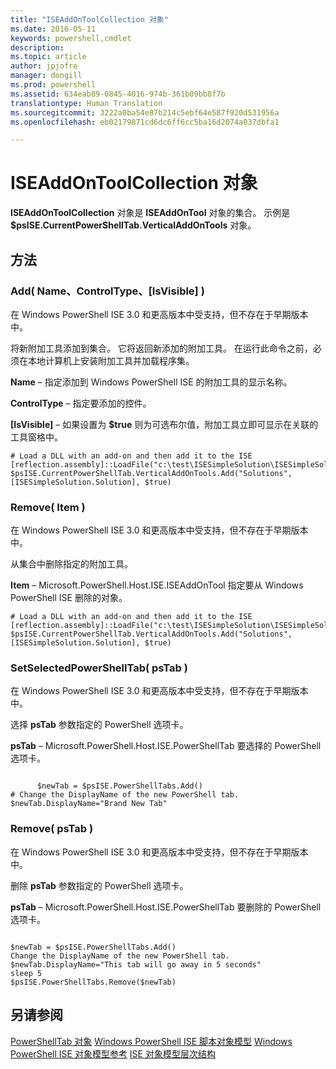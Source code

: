 ```yaml
---
title: "ISEAddOnToolCollection 对象"
ms.date: 2016-05-11
keywords: powershell,cmdlet
description: 
ms.topic: article
author: jpjofre
manager: dongill
ms.prod: powershell
ms.assetid: 634eab89-0845-4016-974b-361b09bb8f7b
translationtype: Human Translation
ms.sourcegitcommit: 3222a0ba54e87b214c5ebf64e587f920d531956a
ms.openlocfilehash: eb02179871cd6dc6ff6cc5ba16d2074a037dbfa1

---
```


# ISEAddOnToolCollection 对象
  **ISEAddOnToolCollection** 对象是 **ISEAddOnTool** 对象的集合。 示例是 **$psISE.CurrentPowerShellTab.VerticalAddOnTools** 对象。

## 方法

### Add\( Name、ControlType、\[IsVisible\] \)
  在 Windows PowerShell ISE 3.0 和更高版本中受支持，但不存在于早期版本中。 

 将新附加工具添加到集合。 它将返回新添加的附加工具。 在运行此命令之前，必须在本地计算机上安装附加工具并加载程序集。

 **Name** – 指定添加到 Windows PowerShell ISE 的附加工具的显示名称。

 **ControlType** – 指定要添加的控件。

 **\[IsVisible\]** – 如果设置为 **$true** 则为可选布尔值，附加工具立即可显示在关联的工具窗格中。

```
# Load a DLL with an add-on and then add it to the ISE
[reflection.assembly]::LoadFile("c:\test\ISESimpleSolution\ISESimpleSolution.dll")
$psISE.CurrentPowerShellTab.VerticalAddOnTools.Add("Solutions", [ISESimpleSolution.Solution], $true)

```

### Remove\( Item \)
  在 Windows PowerShell ISE 3.0 和更高版本中受支持，但不存在于早期版本中。 

 从集合中删除指定的附加工具。

 **Item** – Microsoft.PowerShell.Host.ISE.ISEAddOnTool 指定要从 Windows PowerShell ISE 删除的对象。

```
# Load a DLL with an add-on and then add it to the ISE
[reflection.assembly]::LoadFile("c:\test\ISESimpleSolution\ISESimpleSolution.dll")
$psISE.CurrentPowerShellTab.VerticalAddOnTools.Add("Solutions", [ISESimpleSolution.Solution], $true)

```

### SetSelectedPowerShellTab\( psTab \)
  在 Windows PowerShell ISE 3.0 和更高版本中受支持，但不存在于早期版本中。 

 选择 **psTab** 参数指定的 PowerShell 选项卡。

 **psTab** – Microsoft.PowerShell.Host.ISE.PowerShellTab 要选择的 PowerShell 选项卡。

```

      $newTab = $psISE.PowerShellTabs.Add()
# Change the DisplayName of the new PowerShell tab. 
$newTab.DisplayName="Brand New Tab"

```

### Remove\( psTab \)
  在 Windows PowerShell ISE 3.0 和更高版本中受支持，但不存在于早期版本中。 

 删除 **psTab** 参数指定的 PowerShell 选项卡。

 **psTab** – Microsoft.PowerShell.Host.ISE.PowerShellTab 要删除的 PowerShell 选项卡。

```

$newTab = $psISE.PowerShellTabs.Add()
Change the DisplayName of the new PowerShell tab. 
$newTab.DisplayName="This tab will go away in 5 seconds" 
sleep 5 
$psISE.PowerShellTabs.Remove($newTab)
```

## 另请参阅
 [PowerShellTab 对象](The-PowerShellTab-Object.md) 
 [Windows PowerShell ISE 脚本对象模型](The-Windows-PowerShell-ISE-Scripting-Object-Model.md) 
 [Windows PowerShell ISE 对象模型参考](Windows-PowerShell-ISE-Object-Model-Reference.md) 
 [ISE 对象模型层次结构](The-ISE-Object-Model-Hierarchy.md)

  



<!--HONumber=Aug16_HO4-->


